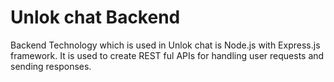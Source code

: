 # Unlok chat Backend

Backend Technology which is used in Unlok chat is Node.js with Express.js framework. It is used to create REST ful APIs for handling user requests and sending responses.
